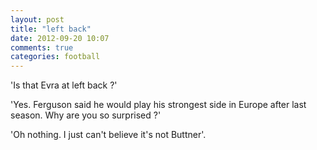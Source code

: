 ```yaml
---
layout: post
title: "left back"
date: 2012-09-20 10:07
comments: true
categories: football
---
```

'Is that Evra at left back ?'

'Yes. Ferguson said he would play his strongest side in Europe after
last season. Why are you so surprised ?'

'Oh nothing. I just can't believe it's not Buttner'.
